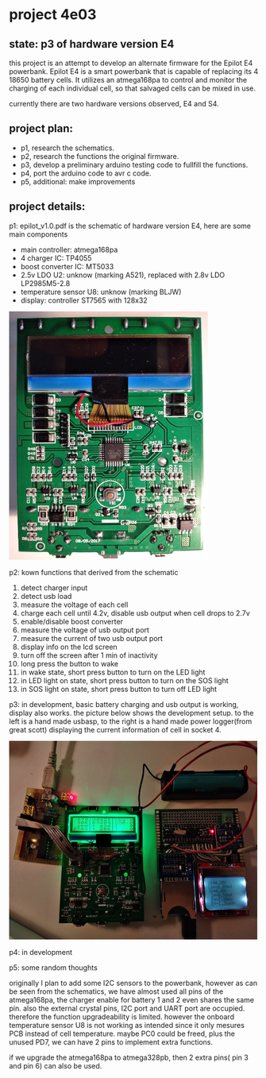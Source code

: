 # project 4e03

## state: p3 of hardware version E4

this project is an attempt to develop an alternate firmware for the Epilot E4 powerbank. Epilot E4 is a smart powerbank that is capable of replacing its 4 18650 battery cells. It utilizes an atmega168pa to control and monitor the charging of each individual cell, so that salvaged cells can be mixed in use.

currently there are two hardware versions observed, E4 and S4.

## project plan:

* p1, research the schematics.
* p2, research the functions the original firmware.
* p3, develop a preliminary arduino testing code to fullfill the functions.
* p4, port the arduino code to avr c code.
* p5, additional: make improvements

## project details:

p1: epilot_v1.0.pdf is the schematic of hardware version E4, here are some main components
* main controller: atmega168pa
* 4 charger IC: TP4055
* boost converter IC: MT5033
* 2.5v LDO U2: unknow (marking A521), replaced with 2.8v LDO LP2985M5-2.8
* temperature sensor U8: unknow (marking BLJW)
* display: controller ST7565 with 128x32

<img src="https://raw.githubusercontent.com/cosailer/4e03/master/front_s.jpg" width="400" height="500">

p2: kown functions that derived from the schematic
1. detect charger input
2. detect usb load
3. measure the voltage of each cell
4. charge each cell until 4.2v, disable usb output when cell drops to 2.7v
5. enable/disable boost converter
6. measure the voltage of usb output port
7. measure the current of two usb output port
8. display info on the lcd screen
9. turn off the screen after 1 min of inactivity
10. long press the button to wake
11. in wake state, short press button to turn on the LED light
12. in LED light on state, short press button to turn on the SOS light
13. in SOS light on state, short press button to turn off LED light

p3: in development, basic battery charging and usb output is working, display also works. the picture below shows the development setup. to the left is a hand made usbasp, to the right is a hand made power logger(from great scott) displaying the current information of cell in socket 4.

<img src="https://raw.githubusercontent.com/cosailer/4e03/master/E4_0_s.jpg" width="500" height="400">

p4: in development

p5: some random thoughts

originally I plan to add some I2C sensors to the powerbank, however as can be seen from the schematics, we have almost used all pins of the atmega168pa, the charger enable for battery 1 and 2 even shares the same pin. also the external crystal pins, I2C port and UART port are occupied. therefore the function upgradeability is limited. however the onboard temperature sensor U8 is not working as intended since it only mesures PCB instead of cell temperature. maybe PC0 could be freed, plus the unused PD7, we can have 2 pins to implement extra functions.

if we upgrade the atmega168pa to atmega328pb, then 2 extra pins( pin 3 and pin 6) can also be used.


